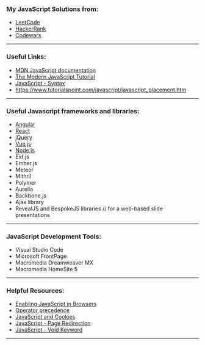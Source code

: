 ### My JavaScript Solutions from:

- [LeetCode](https://leetcode.com)
- [HackerRank](https://www.hackerrank.com)
- [Codewars](https://www.codewars.com)

---

### Useful Links:

- [MDN JavaScript documentation](https://developer.mozilla.org/en-US/docs/Web/JavaScript)
- [The Modern JavaScript Tutorial](https://javascript.info/)
- [JavaScript - Syntax](https://www.tutorialspoint.com/javascript/javascript_syntax.htm)
- https://www.tutorialspoint.com/javascript/javascript_placement.htm

---

### Useful Javascript frameworks and libraries:

* [Angular](https://angular.io)
* [React](https://reactjs.org)
* [jQuery](https://jquery.com)
* [Vue.js](https://vuejs.org)
* [Node.js](https://nodejs.org/en/)
* Ext.js
* Ember.js
* Meteor
* Mithril
* Polymer
* Aurelia
* Backbone.js
* Ajax library
* RevealJS and BespokeJS libraries // for a web-based slide presentations

---

### JavaScript Development Tools:

* Visual Studio Code
* Microsoft FrontPage
* Macromedia Dreamweaver MX
* Macromedia HomeSite 5

---

### Helpful Resources:

- [Enabling JavaScript in Browsers](https://www.tutorialspoint.com/javascript/javascript_enabling.htm)
- [Operator precedence](https://developer.mozilla.org/en-US/docs/Web/JavaScript/Reference/Operators/Operator_Precedence)
- [JavaScript and Cookies](https://www.tutorialspoint.com/javascript/javascript_cookies.htm)
- [JavaScript - Page Redirection](https://www.tutorialspoint.com/javascript/javascript_page_redirect.htm)
- [JavaScript - Void Keyword](https://www.tutorialspoint.com/javascript/javascript_void_keyword.htm)

---